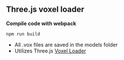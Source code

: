 ## Three.js voxel loader

**Compile code with webpack**

```
npm run build
```

- All .vox files are saved in the models folder
- Utilizes Three.js [Voxel Loader](https://threejs.org/examples/webgl_loader_vox.html)
